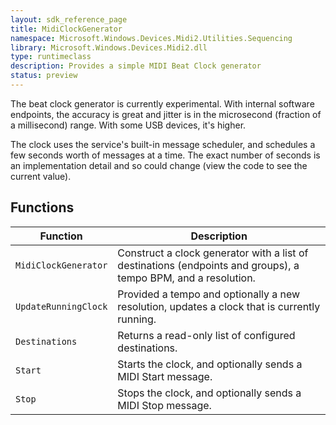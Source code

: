 ```yaml
---
layout: sdk_reference_page
title: MidiClockGenerator
namespace: Microsoft.Windows.Devices.Midi2.Utilities.Sequencing
library: Microsoft.Windows.Devices.Midi2.dll
type: runtimeclass
description: Provides a simple MIDI Beat Clock generator
status: preview
---
```


The beat clock generator is currently experimental. With internal software endpoints, the accuracy is great and jitter is in the microsecond (fraction of a millisecond) range. With some USB devices, it's higher.

The clock uses the service's built-in message scheduler, and schedules a few seconds worth of messages at a time. The exact number of seconds is an implementation detail and so could change (view the code to see the current value).

## Functions

| Function | Description |
| --------------- | ----------- |
| `MidiClockGenerator` | Construct a clock generator with a list of destinations (endpoints and groups), a tempo BPM, and a resolution. |
| `UpdateRunningClock` | Provided a tempo and optionally a new resolution, updates a clock that is currently running. |
| `Destinations` | Returns a read-only list of configured destinations. |
| `Start` | Starts the clock, and optionally sends a MIDI Start message.  |
| `Stop` | Stops the clock, and optionally sends a MIDI Stop message. |
